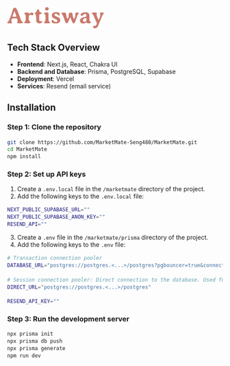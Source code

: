 <img src="./src/public/ArtiswayLogo.png" alt="Artisway" height="50">


## Tech Stack Overview
- **Frontend**: Next.js, React, Chakra UI
- **Backend and Database**: Prisma, PostgreSQL, Supabase
- **Deployment**: Vercel
- **Services**: Resend (email service)

## Installation

### Step 1: Clone the repository

```bash
git clone https://github.com/MarketMate-Seng480/MarketMate.git
cd MarketMate
npm install
```

### Step 2: Set up API keys
1. Create a `.env.local` file in the `/marketmate` directory of the project.
2. Add the following keys to the `.env.local` file:
```bash
NEXT_PUBLIC_SUPABASE_URL=""
NEXT_PUBLIC_SUPABASE_ANON_KEY=""
RESEND_API=""
```
3. Create a `.env` file in the `/marketmate/prisma` directory of the project.
4. Add the following keys to the `.env` file:
```bash
# Transaction connection pooler
DATABASE_URL="postgres://postgres.<...>/postgres?pgbouncer=true&connection_limit=1"

# Session connection pooler: Direct connection to the database. Used for migrations.
DIRECT_URL="postgres://postgres.<...>/postgres"

RESEND_API_KEY=""
```

### Step 3: Run the development server

```bash
npx prisma init
npx prisma db push
npx prisma generate
npm run dev
```

